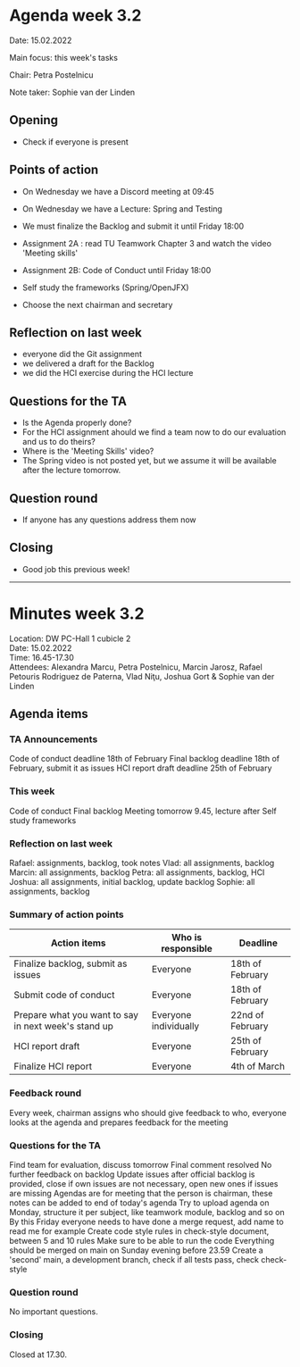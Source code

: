 # Agenda week 3.2

Date: 15.02.2022

Main focus: this week's tasks

Chair: Petra Postelnicu

Note taker: Sophie van der Linden



## Opening 

- Check if everyone is present

  

## Points of action

- On Wednesday we have a Discord meeting at 09:45

- On Wednesday we have a Lecture: Spring and Testing 
- We must finalize the Backlog and submit it until Friday 18:00
- Assignment 2A : read TU Teamwork Chapter 3 and watch the video 'Meeting skills'
- Assignment 2B: Code of Conduct until Friday 18:00
- Self study the frameworks (Spring/OpenJFX)
- Choose the next chairman and secretary



## Reflection on last week

- everyone did the Git assignment
- we delivered a draft for the Backlog
- we did the HCI exercise during the HCI lecture



## Questions for the TA

- Is the Agenda properly done?
- For the HCI assignment ahould we find a team now to do our evaluation and us to do theirs?
- Where is the 'Meeting Skills' video?
- The Spring video is not posted yet, but we assume it will be available after the lecture tomorrow.



## Question round

- If anyone has any questions address them now



## Closing

- Good job this previous week!

*** 

# Minutes week 3.2  
Location: DW PC-Hall 1 cubicle 2  
Date: 15.02.2022  
Time: 16.45-17.30  
Attendees: Alexandra Marcu, Petra Postelnicu, Marcin Jarosz, Rafael Petouris Rodriguez de Paterna, Vlad Niţu, Joshua Gort & Sophie van der Linden

## Agenda items  
### TA Announcements  
Code of conduct deadline 18th of February
Final backlog deadline 18th of February, submit it as issues
HCI report draft deadline 25th of February

### This week
Code of conduct
Final backlog
Meeting tomorrow 9.45, lecture after
Self study frameworks

### Reflection on last week 
Rafael: assignments, backlog, took notes
Vlad: all assignments, backlog
Marcin: all assignments, backlog
Petra: all assignments, backlog, HCI
Joshua: all assignments, initial backlog, update backlog
Sophie: all assignments, backlog

### Summary of action points   
|Action items                |Who is responsible             |Deadline                         |
|----------------------|-------------------------|-----------------------------|
|Finalize backlog, submit as issues|Everyone|18th of February|
|Submit code of conduct|Everyone|18th of February|
|Prepare what you want to say in next week's stand up|Everyone individually|22nd of February|
|HCI report draft|Everyone|25th of February|
|Finalize HCI report|Everyone|4th of March|

### Feedback round  
Every week, chairman assigns who should give feedback to who, everyone looks at the agenda and prepares feedback for the meeting

### Questions for the TA
Find team for evaluation, discuss tomorrow
Final comment resolved
No further feedback on backlog
Update issues after official backlog is provided, close if own issues are not necessary, open new ones if issues are missing
Agendas are for meeting that the person is chairman, these notes can be added to end of today's agenda
Try to upload agenda on Monday, structure it per subject, like teamwork module, backlog and so on
By this Friday everyone needs to have done a merge request, add name to read me for example
Create code style rules in check-style document, between 5 and 10 rules
Make sure to be able to run the code
Everything should be merged on main on Sunday evening before 23.59
Create a 'second' main, a development branch, check if all tests pass, check check-style
 

### Question round
No important questions.
 
### Closing  
Closed at 17.30.

